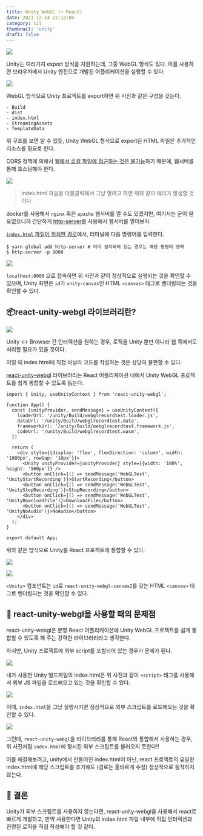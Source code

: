 ```yaml
---
title: Unity WebGL (+ React) 
date: 2023-12-14 22:12:05
category: til
thumbnail: 'unity'
draft: false
---
```


![](https://i.imgur.com/vyqq68x.png)


Unity는 여러가지 export 방식을 지원하는데, 그중 WebGL 형식도 있다. 이를 사용하면 브라우저에서 Unity 엔진으로 개발된 어플리케이션을 실행할 수 있다.

![](https://i.imgur.com/Dj2mrRc.png)

WebGL 방식으로 Unity 프로젝트를 export하면 위 사진과 같은 구성을 갖는다.

```
- Build
- dist
- index.html
- StreamingAssets
- TemplateData
```

위 구조를 보면 알 수 있듯, Unity WebGL 형식으로 export된 HTML 파일은 추가적인 리소스를 필요로 한다.

CORS 정책에 의해서 <u>웹에서 로컬 파일에 접근하는 것은 불가능</u>하기 때문에, 웹서버를 통해 호스팅해야 한다.

![](https://i.imgur.com/MgWOwv5.png)

> index.html 파일을 더블클릭해서 그냥 열려고 하면 위와 같이 에러가 발생할 것이다.


docker를 사용해서 `nginx` 혹은 `apache` 웹서버를 열 수도 있겠지만, 여기서는 굳이 필요없으니까 간단하게 [http-server](https://github.com/http-party/http-server)를 사용해서 웹서버를 열어보자.

<u>`index.html` 파일이 위치한 경로</u>에서, 터미널에 다음 명령어를 입력한다.

```
$ yarn global add http-server # 이미 설치되어 있는 경우는 해당 명령어 생략
$ http-server -p 8000
```

![](https://i.imgur.com/yJfPzlY.png)

`localhost:8000` 으로 접속하면 위 사진과 같이 정상적으로 실행되는 것을 확인할 수 있으며, Unity 화면은 `id`가 `unity-canvas`인 HTML `<canvas>` 태그로 렌더링되는 것을 확인할 수 있다.



## 📦react-unity-webgl 라이브러리란?

![](https://i.imgur.com/XhtdIh8.png)

Unity <-> Browser 간 인터렉션을 원하는 경우, 로직을 Unity 뿐만 아니라 웹 쪽에서도 처리할 필요가 있을 것이다.

이럴 때 index.html에 직접 바닐라 코드를 작성하는 것은 상당히 불편할 수 있다.

[react-unity-webgl](https://github.com/jeffreylanters/react-unity-webgl) 라이브러리는 React 어플리케이션 내에서 Unity WebGL 프로젝트를 쉽게 통합할 수 있도록 돕는다.


```tsx
import { Unity, useUnityContext } from 'react-unity-webgl';  
  
function App() {  
  const {unityProvider, sendMessage} = useUnityContext({  
    loaderUrl: '/unity/Build/webglrecordtest.loader.js',  
    dataUrl: '/unity/Build/webglrecordtest.data',  
    frameworkUrl: '/unity/Build/webglrecordtest.framework.js',  
    codeUrl: '/unity/Build/webglrecordtest.wasm',  
  })  
  
  return (  
    <div style={{display: 'flex', flexDirection: 'column', width: '1000px', rowGap: '10px'}}>  
      <Unity unityProvider={unityProvider} style={{width: '100%', height: '500px'}} />  
      <button onClick={() => sendMessage('WebGLTest', 'UnityStartRecording')}>StartRecording</button>  
      <button onClick={() => sendMessage('WebGLTest', 'UnityStopRecording')}>StopRecording</button>  
      <button onClick={() => sendMessage('WebGLTest', 'UnityDownloadFile')}>DownloadFile</button>  
      <button onClick={() => sendMessage('WebGLTest', 'UnityNoAudio')}>NoAudio</button>  
    </div>  
  );  
}  
  
export default App;
```

위와 같은 방식으로 Unity를 React 프로젝트에 통합할 수 있다.

![](https://i.imgur.com/e0s91nY.png)


![](https://i.imgur.com/YhGBwgz.png)


`<Unity>` 컴포넌트는 `id`로 `react-unity-webgl-canvas2`를 갖는 HTML `<canvas>` 태그로 렌더링되는 것을 확인할 수 있다.


## 🚨 react-unity-webgl을 사용할 때의 문제점


react-unity-webgl은 분명 React 어플리케이션에 Unity WebGL 프로젝트를 쉽게 통합할 수 있도록 해 주는 강력한 라이브러리라고 생각한다.

하지만, Unity 프로젝트에 외부 script를 포함되어 있는 경우가 문제가 된다.

![](https://i.imgur.com/WDhYpKb.png)

내가 사용한 Unity 빌드파일의 index.html은 위 사진과 같이 `<script>` 태그를 사용해서 외부 JS 파일을 로드해오고 있는 것을 확인할 수 있다.

![](https://i.imgur.com/Q9SLnCK.png)

이때, `index.html`을 그냥 실행시키면 정상적으로 외부 스크립트를 로드해오는 것을 확인할 수 있다.

![](https://i.imgur.com/CxeLuob.png)

그런데, `react-unity-webgl`을 라이브러리를 통해 React와 통합해서 사용하는 경우, 위 사진처럼 `index.html`에 명시된 외부 스크립트를 불러오지 못한다!!

이를 해결해보려고, unity에서 만들어진 index.html이 아닌, react 프로젝트의 유일한 index.html에 해당 스크립트를 추가해도 (경로는 올바르게 수정) 정상적으로 동작하지 않는다.

## 📝 결론

Unity가 외부 스크립트를 사용하지 않는다면, react-unity-webgl을 사용해서 react로 빠르게 개발하고, 만약 사용한다면 Unity의 index.html 파일 내부에 직접 인터렉션과 관련된 로직을 직접 작성해야 할 것 같다.

